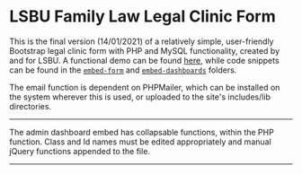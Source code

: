 # LSBU Family Law Legal Clinic Form
This is the final version (14/01/2021) of a relatively simple, user-friendly Bootstrap legal clinic form with PHP and MySQL functionality, created by and for LSBU. A functional demo can be found [here](https://lfhcases.000webhostapp.com/demo/www.lsbu.ac.uk/study/study-at-lsbu/our-schools/law-and-social-sciences/subjects/law/family-law-hub.php), while code snippets can be found in the [`embed-form`](https://github.com/Newmanm5/Legal_Case_Management/tree/final-patch/embed-form) and [`embed-dashboards`](https://github.com/Newmanm5/Legal_Case_Management/tree/final-patch/embed-dashboards) folders.

The email function is dependent on PHPMailer, which can be installed on the system wherever this is used, or uploaded to the site's includes/lib directories.
***
The admin dashboard embed has collapsable functions, within the PHP function. Class and Id names must be edited appropriately and manual jQuery functions appended to the file.
***
